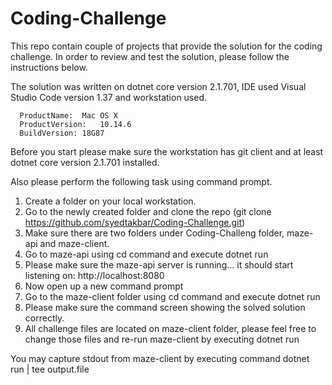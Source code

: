 # Coding-Challenge

This repo contain couple of projects that provide the solution for the coding challenge.
In order to review and test the solution, please follow the instructions below.

The solution was written on dotnet core version 2.1.701, IDE used Visual Studio Code version 1.37 and workstation used.

      ProductName:	Mac OS X
      ProductVersion:	10.14.6
      BuildVersion:	18G87 

Before you start please make sure the workstation has git client and at least dotnet core version 2.1.701 installed.

Also please perform the following task using command prompt.

1. Create a folder on your local workstation.
2. Go to the newly created folder and clone the repo (git clone https://github.com/syedtakbar/Coding-Challenge.git)
3. Make sure there are two folders under Coding-Challeng folder, maze-api and maze-client.
4. Go to maze-api using cd command and execute dotnet run
5. Please make sure the maze-api server is running... it should start listening on: http://localhost:8080
6. Now open up a new command prompt
7. Go to the maze-client folder using cd command and execute dotnet run
8. Please make sure the command screen showing the solved solution correctly.
9. All challenge files are located on maze-client folder, please feel free to change those files and re-run maze-client by executing dotnet run

You may capture stdout from maze-client by executing command dotnet run | tee output.file


